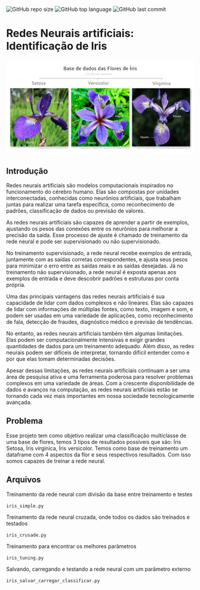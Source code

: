 ![GitHub repo size](https://img.shields.io/github/repo-size/LucasHARosa/IA_multiclass_classification)
![GitHub top language](https://img.shields.io/github/languages/top/LucasHARosa/IA_multiclass_classification)
![GitHub last commit](https://img.shields.io/github/last-commit/LucasHARosa/IA_multiclass_classification)

# Redes Neurais artificiais: Identificação de Iris


<p align="center">
    <img src="./imagens/Flores_de_Íris.png" width="600px">
</p>


## Introdução

Redes neurais artificiais são modelos computacionais inspirados no funcionamento do cérebro humano. Elas são compostas por unidades interconectadas, conhecidas como neurônios artificiais, que trabalham juntas para realizar uma tarefa específica, como reconhecimento de padrões, classificação de dados ou previsão de valores.

As redes neurais artificiais são capazes de aprender a partir de exemplos, ajustando os pesos das conexões entre os neurônios para melhorar a precisão da saída. Esse processo de ajuste é chamado de treinamento da rede neural e pode ser supervisionado ou não supervisionado.

No treinamento supervisionado, a rede neural recebe exemplos de entrada, juntamente com as saídas corretas correspondentes, e ajusta seus pesos para minimizar o erro entre as saídas reais e as saídas desejadas. Já no treinamento não supervisionado, a rede neural é exposta apenas aos exemplos de entrada e deve descobrir padrões e estruturas por conta própria.

Uma das principais vantagens das redes neurais artificiais é sua capacidade de lidar com dados complexos e não lineares. Elas são capazes de lidar com informações de múltiplas fontes, como texto, imagem e som, e podem ser usadas em uma variedade de aplicações, como reconhecimento de fala, detecção de fraudes, diagnóstico médico e previsão de tendências.

No entanto, as redes neurais artificiais também têm algumas limitações. Elas podem ser computacionalmente intensivas e exigir grandes quantidades de dados para um treinamento adequado. Além disso, as redes neurais podem ser difíceis de interpretar, tornando difícil entender como e por que elas tomam determinadas decisões.

Apesar dessas limitações, as redes neurais artificiais continuam a ser uma área de pesquisa ativa e uma ferramenta poderosa para resolver problemas complexos em uma variedade de áreas. Com a crescente disponibilidade de dados e avanços na computação, as redes neurais artificiais estão se tornando cada vez mais importantes em nossa sociedade tecnologicamente avançada.

## Problema

Esse projeto tem como objetivo realizar uma classificação multiclasse de uma base de flores, temos 3 tipos de resultados possíveis que são: Íris Setosa, Íris virginica, Íris versicolor. Temos como base de treinamento um dataframe com 4 aspectos da flor e seus respectivos resultados. Com isso somos capazes de treinar a rede neural.

## Arquivos

Treinamento da rede neural com divisão da base entre treinamento e testes

    iris_simple.py

Treinamento da rede neural cruzada, onde todos os dados são treinados e testados

    iris_crusade.py

Treinamento para encontrar os melhores parâmetros

    iris_tuning.py

Salvando, carregando e testando a rede neural com um parâmetro externo 

    iris_salvar_carregar_classificar.py
